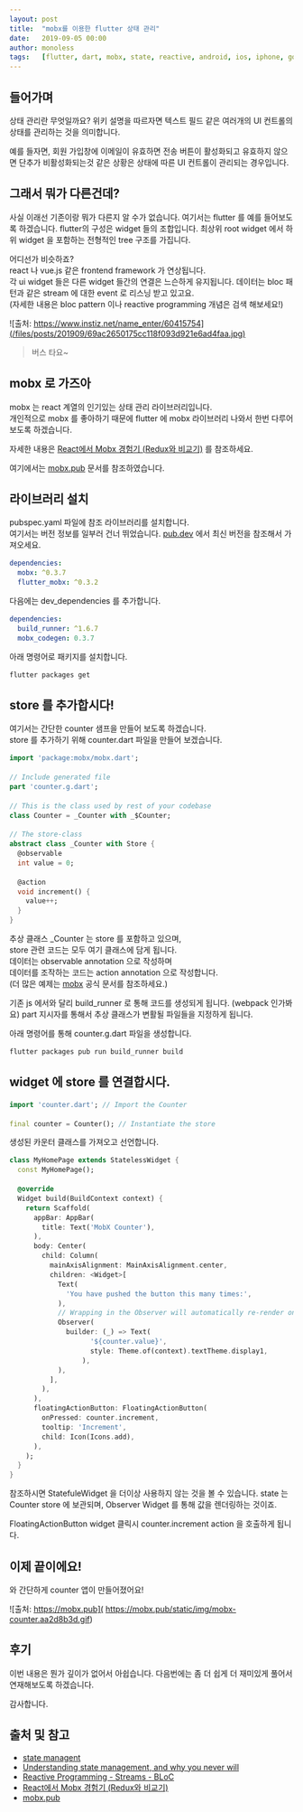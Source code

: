 ```yaml
---
layout: post
title:  "mobx를 이용한 flutter 상태 관리"
date:   2019-09-05 00:00
author: monoless
tags:	[flutter, dart, mobx, state, reactive, android, ios, iphone, google, hybrid]
---
```


## 들어가며

상태 관리란 무엇일까요? 위키 설명을 따르자면 텍스트 필드 같은 여러개의 UI 컨트롤의 상태를 관리하는 것을 의미합니다. 

예를 들자면, 회원 가입창에 이메일이 유효하면 전송 버튼이 활성화되고 유효하지 않으면 단추가 비활성화되는것 같은 상황은 상태에 따른 UI 컨트롤이 관리되는 경우입니다.

## 그래서 뭐가 다른건데?

사실 이래선 기존이랑 뭐가 다른지 알 수가 없습니다. 여기서는 flutter 를 예를 들어보도록 하겠습니다. flutter의 구성은 widget 들의 조합입니다. 최상위 root widget 에서 하위 widget 을 포함하는 전형적인 tree 구조를 가집니다.

어디선가 비슷하죠?  
react 나 vue.js 같은 frontend framework 가 연상됩니다.  
각 ui widget 들은 다른 widget 들간의 연결은 느슨하게 유지됩니다.
데이터는 bloc 패턴과 같은 stream 에 대한 event 로 리스닝 받고 있고요.  
(자세한 내용은 bloc pattern 이나 reactive programming 개념은 검색 해보세요!) 

![출처: https://www.instiz.net/name_enter/60415754](/files/posts/201909/69ac2650175cc118f093d921e6ad4faa.jpg)
> 버스 타요~


## mobx 로 가즈아

mobx 는 react 계열의 인기있는 상태 관리 라이브러리입니다.  
개인적으로 mobx 를 좋아하기 때문에 flutter 에 mobx 라이브러리 나와서 한번 다루어 보도록 하겠습니다.

자세한 내용은 [React에서 Mobx 경험기 (Redux와 비교기)](http://woowabros.github.io/experience/2019/01/02/kimcj-react-mobx.html) 를 참조하세요.

여기에서는 [mobx.pub](https://mobx.pub) 문서를 참조하였습니다.

## 라이브러리 설치

pubspec.yaml 파일에 참조 라이브러리를 설치합니다.   
여기서는 버전 정보를 일부러 건너 뛰었습니다. [pub.dev](https://pub.dev/) 에서 최신 버전을 참조해서 가져오세요.

```yaml
dependencies:
  mobx: ^0.3.7
  flutter_mobx: ^0.3.2
```

다음에는 dev_dependencies 를 추가합니다.

```yaml
dependencies:
  build_runner: ^1.6.7
  mobx_codegen: 0.3.7
```

아래 명령어로 패키지를 설치합니다.

```bash
flutter packages get
```

## store 를 추가합시다!

여기서는 간단한 counter 샘프을 만들어 보도록 하겠습니다.  
store 를 추가하기 위해 counter.dart 파일을 만들어 보겠습니다.

```dart
import 'package:mobx/mobx.dart';

// Include generated file
part 'counter.g.dart';

// This is the class used by rest of your codebase
class Counter = _Counter with _$Counter;

// The store-class
abstract class _Counter with Store {
  @observable
  int value = 0;

  @action
  void increment() {
    value++;
  }
}
```

추상 클래스 _Counter 는 store 를 포함하고 있으며,  
store 관련 코드는 모두 여기 클래스에 담게 됩니다.  
데이터는 observable annotation 으로 작성하며  
데이터를 조작하는 코드는 action annotation 으로 작성합니다.  
(더 많은 예제는 [mobx](https://mobx.js.org/) 공식 문서를 참조하세요.)

기존 js 에서와 달리 build_runner 로 통해 코드를 생성되게 됩니다.
(webpack 인가봐요)
part 지시자를 통해서 추상 클래스가 변활될 파일들을 지정하게 됩니다.

아래 명령어를 통해 counter.g.dart 파일을 생성합니다.

```bash
flutter packages pub run build_runner build
```

## widget 에 store 를 연결합시다.

```dart
import 'counter.dart'; // Import the Counter

final counter = Counter(); // Instantiate the store
```

생성된 카운터 클래스를 가져오고 선언합니다.

```dart
class MyHomePage extends StatelessWidget {
  const MyHomePage();

  @override
  Widget build(BuildContext context) {
    return Scaffold(
      appBar: AppBar(
        title: Text('MobX Counter'),
      ),
      body: Center(
        child: Column(
          mainAxisAlignment: MainAxisAlignment.center,
          children: <Widget>[
            Text(
              'You have pushed the button this many times:',
            ),
            // Wrapping in the Observer will automatically re-render on changes to counter.value
            Observer(
              builder: (_) => Text(
                    '${counter.value}',
                    style: Theme.of(context).textTheme.display1,
                  ),
            ),
          ],
        ),
      ),
      floatingActionButton: FloatingActionButton(
        onPressed: counter.increment,
        tooltip: 'Increment',
        child: Icon(Icons.add),
      ),
    );
  }
}
```

참조하시면 StatefuleWidget 을 더이상 사용하지 않는 것을 볼 수 있습니다.
state 는 Counter store 에 보관되며, Observer Widget 를 통해 값을 렌더링하는 것이죠.

FloatingActionButton widget 클릭시 counter.increment action 을 호출하게 됩니다.

## 이제 끝이에요!

와 간단하게 counter 앱이 만들어졌어요!

![출처: https://mobx.pub](
https://mobx.pub/static/img/mobx-counter.aa2d8b3d.gif)

## 후기

이번 내용은 뭔가 깊이가 없어서 아쉽습니다.
다음번에는 좀 더 쉽게 더 재미있게 풀어서 연재해보도록 하겠습니다.

감사합니다.


## 출처 및 참고
 * [state managent](https://en.wikipedia.org/wiki/State_management)
 * [Understanding state management, and why you never will](https://medium.com/flutter/understanding-state-management-and-why-you-never-will-dd84b624d0e)
 * [Reactive Programming - Streams - BLoC](https://www.didierboelens.com/2018/08/reactive-programming---streams---bloc/)
 * [React에서 Mobx 경험기 (Redux와 비교기)](http://woowabros.github.io/experience/2019/01/02/kimcj-react-mobx.html)
 * [mobx.pub](https://mobx.pub)